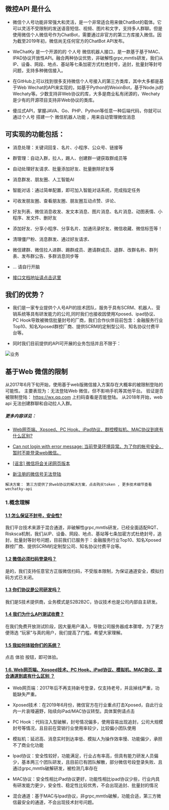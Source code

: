 ## 微控API 是什么  

- 微信个人号功能非常强大和灵活，是一个非常适合用来做ChatBot的载体。它可以灵活不受限制的发送语音短信、视频、图片和文字，支持多人群聊。但是使用微信个人微信号作为ChatBot，需要通过非官方的第三方库接入微信。因为截至2019年初，微信尚无任何官方的ChatBot API发布。

- WeChatKy 是一个开源的的 个人号 微信机器人接口，是一款基于基于MAC、IPAD协议开放性API。融合两种协议优势，非破解性grpc,mmtls研发，我们从IP、设备、网段、地点、基站等七条加密方式杜绝封号，追封，批量封等封号问题，支持多种微信接入。

- 在GitHub上可以找到很多支持微信个人号接入的第三方类库，其中大多都是基于Web Wechat的API来实现的，如基于Python的WeixinBot，基于Node.js的Wechaty等。少数支持非Web协议的库，大多是商业私有闭源的，Wechaty是少有的开源项目支持非Web协议的类库。

- 傻瓜式API，掌握JAVA、Go、PHP、Python等任意一种后端代码，你就可以 通过个人号 搭建一个 微信机器人功能 ，用来自动管理微信消息


## 可实现的功能包括：

- 消息处理：关键词回复、名片、小程序、公众号、链接等

- 群管理：自动入群，拉人，踢人、创建群一键获取群成员等

- 自动处理好友请求、批量添加好友、批量删除好友等
- 消息群发、朋友圈、人工智能AI
- 智能对话：通过简单配置，即可加入智能对话系统，完成指定任务
- 可收发朋友圈、查看朋友圈、朋友圈互动点赞、评论、
- 好友列表、微信消息收发、发文本消息、图片消息、名片消息、动图表情、小程序、发文件、删好友
- 添加好友、分享小程序、分享名片、加通讯录好友、微信收藏、微信标签等！
- 清理僵尸粉、消息群发、通过好友请求、
- 微信建群、微信拉人进群、踢群成员、邀请群成员、退群、改群名称、群列表、发布群公告、多群消息同步等
- ... 请自行开脑
- [接口文档地址请点击这里](https://wkteam.gitbook.io/api/)


## 我们的优势？
- 我们是一家专业提供个人号API的技术团队，服务于具有SCRM、机器人、营销系统等具有研发能力的公司,同时我们也接收因使用Xposed、ipad协议、PC Hook导致被微信批量封号的厂商，我们合作伙伴目前包含：金融服务行业Top10、知名Xposed群控厂商、提供SCRM的定制型公司、知名协议付费平台等。

- 同时我们目前提供的API可开展的业务包括并且不限于：

![业务](https://blobscdn.gitbook.com/v0/b/gitbook-28427.appspot.com/o/assets%2F-LlzM9qN6gYCbu9GuLAw%2F-Lm3FypTbcDU-UQpumgk%2F-Lm3i9E-9JNR1bADuU3z%2F%E5%BE%AE%E6%8E%A7%E8%AE%A4%E7%9F%A5.png?alt=media&token=137af8fc-24c4-4f02-8d7e-792cfb1a7f69)



## 基于Web 微信的限制    
从2017年6月下旬开始，使用基于web版微信接入方案存在大概率的被限制登陆的可能性。 主要表现为：无法登陆Web 微信，但不影响手机等其他平台。 验证是否被限制登陆： https://wx.qq.com 上扫码查看是否能登陆。
从2018年开始，web api 无法创建群聊和自动拉人入群。
##### 更多内容详见：
 - [Web网页端、Xpsoed、PC Hook、iPad协议、群控模拟机、MAC协议到底有什么区别?](https://wkteam.gitbook.io/api/chang-jian-wen-ti#web-wang-ye-duan-xpsoed-ji-shu-pc-hookipad-xie-yi-mo-ni-ji-mac-xie-yi-dao-di-you-shen-me-qu-bie)
 - [Can not login with error message: 当前登录环境异常。为了你的帐号安全，暂时不能登录web微信。]()
 - [[谣言] 微信将会关闭网页版本]()

 - [新注册的微信号无法登陆]()
```
解决方案： 第三方提供了非web协议的解决方案，点击购买token , 更多技术细节查看 wechatky-api
```
### 1.概念理解
#### [1.1 怎么保证不封号，安全性?]()
我们平台技术来源于混合通道，非破解性grpc,mmtls研发，已经全面适配RQT、Risksca机制，我们从IP、设备、网段、地点、基站等七条加密方式杜绝封号，追封，批量封等封号问题，目前我们已服务于：金融服务行业Top10、知名Xposed群控厂商、提供SCRM的定制型公司、知名协议付费平台等。


#### [1.2 微信必须扫码登录吗？]()
是的，我们支持任意官方正版微信扫码，不受版本限制，为保证通道安全，模拟扫码方式已关闭。

#### [1.3 你们协议是公司研发吗？]()
我们是S技术提供商，业务模式是S2B2B2C，协议技术也是公司内部自主研发。

#### [1.4 我们为什么API测试收费？]()
在我们免费开放测试阶段，因大量用户涌入，导致公司服务器成本骤增，为了更方便筛选 “玩家”与真的用户，我们提高了门槛，希望大家理解。

#### [1.5 我如何体验你们的系统？]()
点击 体验 按钮，即可体验。

#### [1.6. Web网页端、Xpsoed技术、PC Hook、iPad协议、模拟机、MAC协议、混合通道到底有什么区别 ？]()
- Web网页端：2017年后不再支持新号登录，仅支持老号，并且掉线严重，功能缺失严重。

- Xposed技术：在2019年6月份，微信官方在行业重点打击Xposed，自此行业内一片哀嚎遍野，陆续向iPad/MAC协议转型。具体案例请点击

- PC Hook：代码注入型破解，封号情况偏多，使用容易出现追封，公司大规模封号等情况，且目前在营销行业使用率较少，比较偏小团队使用

- 模拟机：延迟高、消息实时到达率低、模拟人为操作效率慢、功能偏少，承担不了商业化功能

- Ipad协议：安全性较好，功能满足，行业占有率高，但具有能力研发人员偏少，基本两三个团队研发，且目前已有团队解散，部分微信号段登录失败、且通过grpc,mmtls破解研发，被检测几率存在

- MAC协议：安全性相比iPad协议更好，功能性相比ipad协议少些，行业内具有研发能力更少，安全性、稳定性比较优秀，不会出现追封、批量封的情况

- 混合通道：基于MAC与Ipad协议，非grpc,mmtls破解，功能合适，第三方微信最安全的通道，不会出现技术封号问题。

